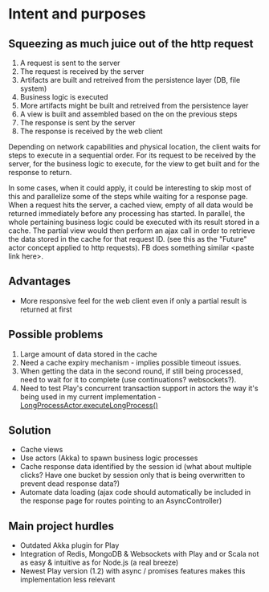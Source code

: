 Intent and purposes===================Squeezing as much juice out of the http request -----------------------------------------------1. A request is sent to the server2. The request is received by the server3. Artifacts are built and retreived from the persistence layer (DB, file system)4. Business logic is executed5. More artifacts might be built and retreived from the persistence layer6. A view is built and assembled based on the on the previous steps7. The response is sent by the server8. The response is received by the web clientDepending on network capabilities and physical location, the client waits for steps to execute in a sequential order. For its request to be received by the server, for the business logic to execute, for the view to get built and for the response to return.In some cases, when it could apply, it could be interesting to skip most of this and parallelize some of the steps while waiting for a response page. When a request hits the server, a cached view, empty of all data would be returned immediately before any processing has started. In parallel, the whole pertaining business logic could be executed with its result stored in a cache. The partial view would then perform an ajax call in order to retrieve the data stored in the cache for that request ID. (see this as the "Future" actor concept applied to http requests). FB does something similar \<paste link here\>.Advantages----------* More responsive feel for the web client even if only a partial result is returned at firstPossible problems-----------------1. Large amount of data stored in the cache2. Need a cache expiry mechanism - implies possible timeout issues.3. When getting the data in the second round, if still being processed, need to wait for it to complete (use continuations? websockets?).4. Need to test Play's concurrent transaction support in actors the way it's being used in my current implementation - [LongProcessActor.executeLongProcess()](https://github.com/jfstgermain/play_scala_sample/blob/master/app/actors/LongProcessActor.scala)Solution--------* Cache views* Use actors (Akka) to spawn business logic processes* Cache response data identified by the session id (what about multiple clicks?  Have one bucket by session only that is being overwritten to prevent dead response data?)* Automate data loading (ajax code should automatically be included in the response page for routes pointing to an AsyncController)Main project hurdles--------------------* Outdated Akka plugin for Play* Integration of Redis, MongoDB & Websockets with Play and or Scala not as easy & intuitive as for Node.js (a real breeze)* Newest Play version (1.2) with async / promises features makes this implementation less relevant
